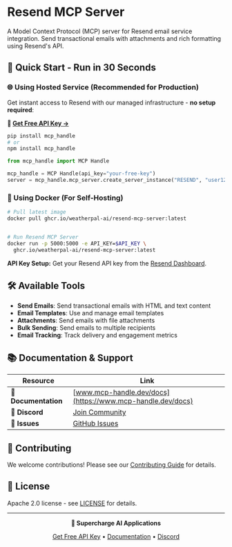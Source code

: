 # Resend MCP Server

A Model Context Protocol (MCP) server for Resend email service integration. Send transactional emails with attachments and rich formatting using Resend's API.

## 🚀 Quick Start - Run in 30 Seconds

### 🌐 Using Hosted Service (Recommended for Production)

Get instant access to Resend with our managed infrastructure - **no setup required**:

**🔗 [Get Free API Key →](https://www.mcp-handle.dev/home/api-keys)**

```bash
pip install mcp_handle
# or
npm install mcp_handle
```

```python
from mcp_handle import MCP Handle

mcp_handle = MCP Handle(api_key="your-free-key")
server = mcp_handle.mcp_server.create_server_instance("RESEND", "user123")
```

### 🐳 Using Docker (For Self-Hosting)

```bash
# Pull latest image
docker pull ghcr.io/weatherpal-ai/resend-mcp-server:latest


# Run Resend MCP Server
docker run -p 5000:5000 -e API_KEY=$API_KEY \
  ghcr.io/weatherpal-ai/resend-mcp-server:latest
```

**API Key Setup:** Get your Resend API key from the [Resend Dashboard](https://resend.com/api-keys).

## 🛠️ Available Tools

- **Send Emails**: Send transactional emails with HTML and text content
- **Email Templates**: Use and manage email templates
- **Attachments**: Send emails with file attachments
- **Bulk Sending**: Send emails to multiple recipients
- **Email Tracking**: Track delivery and engagement metrics

## 📚 Documentation & Support

| Resource | Link |
|----------|------|
| **📖 Documentation** | [www.mcp-handle.dev/docs](https://www.mcp-handle.dev/docs) |
| **💬 Discord** | [Join Community](https://discord.gg/p7TuTEcssn) |
| **🐛 Issues** | [GitHub Issues](https://github.com/WeatherPal-AI/MCP-handle/issues) |

## 🤝 Contributing

We welcome contributions! Please see our [Contributing Guide](../../CONTRIBUTING.md) for details.

## 📜 License

Apache 2.0 license - see [LICENSE](../../LICENSE) for details.

---

<div align="center">
  <p><strong>🚀 Supercharge AI Applications </strong></p>
  <p>
    <a href="https://www.mcp-handle.dev">Get Free API Key</a> •
    <a href="https://www.mcp-handle.dev/docs">Documentation</a> •
    <a href="https://discord.gg/p7TuTEcssn">Discord</a>
  </p>
</div>
